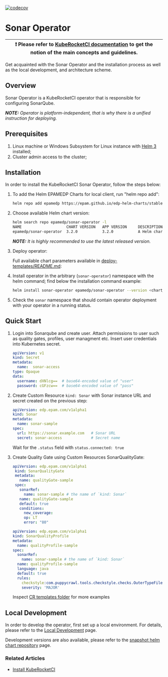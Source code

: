 [![codecov](https://codecov.io/gh/epam/edp-sonar-operator/branch/master/graph/badge.svg?token=ILSDY1GF7W)](https://codecov.io/gh/epam/edp-sonar-operator)

# Sonar Operator

| :heavy_exclamation_mark: Please refer to [KubeRocketCI documentation](https://docs.kuberocketci.io/) to get the notion of the main concepts and guidelines. |
| --- |

Get acquainted with the Sonar Operator and the installation process as well as the local development, and architecture scheme.

## Overview

Sonar Operator is a KubeRocketCI operator that is responsible for configuring SonarQube.

_**NOTE:** Operator is platform-independent, that is why there is a unified instruction for deploying._

## Prerequisites

1. Linux machine or Windows Subsystem for Linux instance with [Helm 3](https://helm.sh/docs/intro/install/) installed;
2. Cluster admin access to the cluster;

## Installation

In order to install the KubeRocketCI Sonar Operator, follow the steps below:

1. To add the Helm EPAMEDP Charts for local client, run "helm repo add":

     ```bash
     helm repo add epamedp https://epam.github.io/edp-helm-charts/stable
     ```

2. Choose available Helm chart version:

     ```bash
     helm search repo epamedp/sonar-operator -l
     NAME                    CHART VERSION   APP VERSION     DESCRIPTION
     epamedp/sonar-operator  3.2.0           3.2.0           A Helm chart for KRCI Sonar Operator
     ```

    _**NOTE:** It is highly recommended to use the latest released version._

3. Deploy operator:

    Full available chart parameters available in [deploy-templates/README.md](deploy-templates/README.md):

4. Install operator in the arbitrary (`sonar-operator`) namespace with the helm command; find below the installation command example:

    ```bash
    helm install sonar-operator epamedp/sonar-operator --version <chart_version> --namespace sonar
    ```

5. Check the `sonar` namespace that should contain operator deployment with your operator in a running status.

## Quick Start

1. Login into Sonarqube and create user. Attach permissions to user such as quality gates, profiles, user managment etc. Insert user credentials into Kubernetes secret.

    ```yaml
    apiVersion: v1
    kind: Secret
    metadata:
      name:  sonar-access
    type: Opaque
    data:
      username: dXNlcg==  # base64-encoded value of "user"
      password: cGFzcw==  # base64-encoded value of "pass"
    ```

2. Create Custom Resource `kind: Sonar` with Sonar instance URL and secret created on the previous step:

    ```yaml
    apiVersion: edp.epam.com/v1alpha1
    kind: Sonar
    metadata:
      name: sonar-sample
    spec:
      url: https://sonar.example.com   # Sonar URL
      secret: sonar-access             # Secret name
    ```

    Wait for the `.status` field with  `status.connected: true`

4. Create Quality Gate using Custom Resources SonarQualityGate:

   ```yaml
   apiVersion: edp.epam.com/v1alpha1
    kind: SonarQualityGate
    metadata:
      name: qualityGate-sample
    spec:
      sonarRef:
        name: sonar-sample # the name of `kind: Sonar`
      name: qualityGate-sample
      default: true
      conditions:
        new_coverage:
        op: LT
        error: "80"
    ```

    ```yaml
    apiVersion: edp.epam.com/v1alpha1
    kind: SonarQualityProfile
    metadata:
      name: qualityProfile-sample
    spec:
      sonarRef:
        name: sonar-sample # the name of `kind: Sonar`
      name: qualityProfile-sample
      language: java
      default: true
      rules:
        checkstyle:com.puppycrawl.tools.checkstyle.checks.OuterTypeFilenameCheck:
        severity: 'MAJOR'
    ```

    Inspect [CR templates folder](./deploy-templates/_crd_examples/) for more examples

## Local Development

In order to develop the operator, first set up a local environment. For details, please refer to the [Local Development](https://docs.kuberocketci.io/docs/developer-guide/local-development) page.

Development versions are also available, please refer to the [snapshot helm chart repository](https://epam.github.io/edp-helm-charts/snapshot/) page.

### Related Articles

- [Install KubeRocketCI](https://docs.kuberocketci.io/docs/operator-guide/install-kuberocketci)
